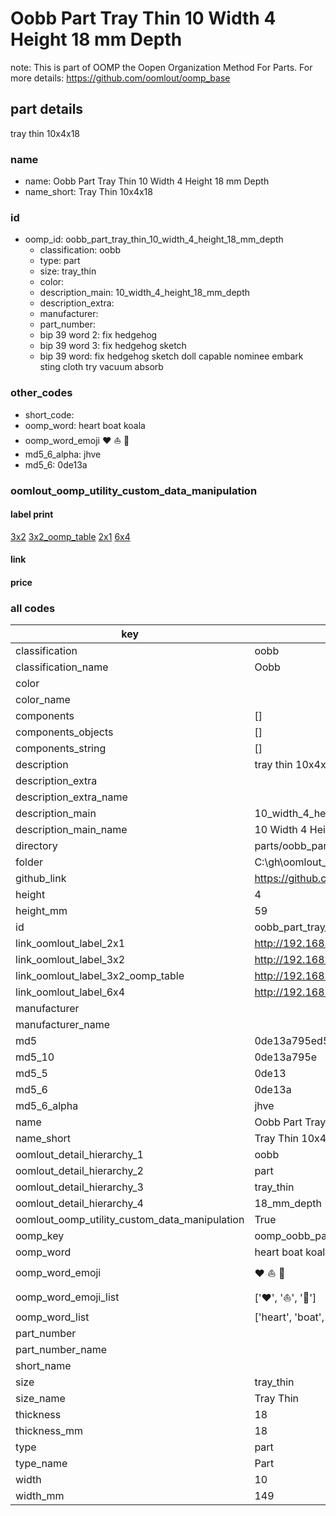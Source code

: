 # Oobb Part Tray Thin 10 Width 4 Height 18 mm Depth  

note: This is part of OOMP the Oopen Organization Method For Parts. For more details: https://github.com/oomlout/oomp_base

##  part details
  



tray thin 10x4x18



### name
* name: Oobb Part Tray Thin 10 Width 4 Height 18 mm Depth
* name_short: Tray Thin 10x4x18 
### id
* oomp_id: oobb_part_tray_thin_10_width_4_height_18_mm_depth
  * classification: oobb
  * type: part
  * size: tray_thin
  * color: 
  * description_main: 10_width_4_height_18_mm_depth
  * description_extra: 
  * manufacturer: 
  * part_number: 
  * bip 39 word 2: fix hedgehog
  * bip 39 word 3: fix hedgehog sketch
  * bip 39 word: fix hedgehog sketch doll capable nominee embark sting cloth try vacuum absorb

### other_codes
* short_code: 
* oomp_word: heart boat koala
* oomp_word_emoji :heart: :boat: :koala:
* md5_6_alpha: jhve
* md5_6: 0de13a






### oomlout_oomp_utility_custom_data_manipulation
#### label print
[3x2](http://192.168.1.245:1112/?label=oomp%20jhve)
[3x2_oomp_table](http://192.168.1.108:1112/?label=oomp%20jhve)
[2x1](http://192.168.1.242:1112/?label=oomp%20jhve)
[6x4](http://192.168.1.55:1112/?label=oomp%20jhve)    

#### link

                              

#### price







### all codes 
| key | value |  
| --- | --- |  
| classification | oobb |  
| classification_name | Oobb |  
| color |  |  
| color_name |  |  
| components | [] |  
| components_objects | [] |  
| components_string | [] |  
| description | tray thin 10x4x18 |  
| description_extra |  |  
| description_extra_name |  |  
| description_main | 10_width_4_height_18_mm_depth |  
| description_main_name | 10 Width 4 Height 18 mm Depth |  
| directory | parts/oobb_part_tray_thin_10_width_4_height_18_mm_depth |  
| folder | C:\gh\oomlout_oobb_version_4_generated_parts\parts\oobb_part_tray_thin_10_width_4_height_18_mm_depth |  
| github_link | https://github.com/oomlout/oomlout_oomp_part_src/tree/main/parts/oobb_part_tray_thin_10_width_4_height_18_mm_depth |  
| height | 4 |  
| height_mm | 59 |  
| id | oobb_part_tray_thin_10_width_4_height_18_mm_depth |  
| link_oomlout_label_2x1 | http://192.168.1.242:1112/?label=oomp%20jhve |  
| link_oomlout_label_3x2 | http://192.168.1.245:1112/?label=oomp%20jhve |  
| link_oomlout_label_3x2_oomp_table | http://192.168.1.108:1112/?label=oomp%20jhve |  
| link_oomlout_label_6x4 | http://192.168.1.55:1112/?label=oomp%20jhve |  
| manufacturer |  |  
| manufacturer_name |  |  
| md5 | 0de13a795ed5e90a5790f40b945aa2c0 |  
| md5_10 | 0de13a795e |  
| md5_5 | 0de13 |  
| md5_6 | 0de13a |  
| md5_6_alpha | jhve |  
| name | Oobb Part Tray Thin 10 Width 4 Height 18 mm Depth |  
| name_short | Tray Thin 10x4x18  |  
| oomlout_detail_hierarchy_1 | oobb |  
| oomlout_detail_hierarchy_2 | part |  
| oomlout_detail_hierarchy_3 | tray_thin |  
| oomlout_detail_hierarchy_4 | 18_mm_depth |  
| oomlout_oomp_utility_custom_data_manipulation | True |  
| oomp_key | oomp_oobb_part_tray_thin_10_width_4_height_18_mm_depth |  
| oomp_word | heart boat koala |  
| oomp_word_emoji | :heart: :boat: :koala: |  
| oomp_word_emoji_list | [':heart:', ':boat:', ':koala:'] |  
| oomp_word_list | ['heart', 'boat', 'koala'] |  
| part_number |  |  
| part_number_name |  |  
| short_name |  |  
| size | tray_thin |  
| size_name | Tray Thin |  
| thickness | 18 |  
| thickness_mm | 18 |  
| type | part |  
| type_name | Part |  
| width | 10 |  
| width_mm | 149 |  
